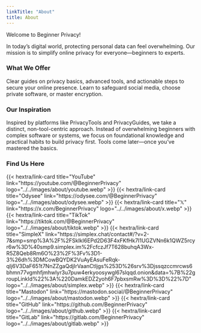 ```yaml
---
linkTitle: "About"
title: About
---
```

Welcome to Beginner Privacy! 

In today’s digital world, protecting personal data can feel overwhelming. Our mission is to simplify online privacy for everyone—beginners to experts.

### What We Offer
Clear guides on privacy basics, advanced tools, and actionable steps to secure your online presence. Learn to safeguard social media, choose private software, or master encryption.

### Our Inspiration
Inspired by platforms like PrivacyTools and PrivacyGuides, we take a distinct, non-tool-centric approach. Instead of overwhelming beginners with complex software or systems, we focus on foundational knowledge and practical habits to build privacy first. Tools come later—once you’ve mastered the basics.

### Find Us Here
<div class="recommendations">
  <div class="grid">
    {{< hextra/link-card title="YouTube" link="https://youtube.com/@BeginnerPrivacy" logo="../../images/about/youtube.webp" >}}
    {{< hextra/link-card title="Odysee" link="https://odysee.com/@BeginnerPrivacy" logo="../../images/about/odysee.webp" >}}
    {{< hextra/link-card title="𝕏" link="https://x.com/BeginnerPrivacy" logo="../../images/about/x.webp" >}}
    {{< hextra/link-card title="TikTok" link="https://tiktok.com/@BeginnerPrivacy" logo="../../images/about/tiktok.webp" >}}
    {{< hextra/link-card title="SimpleX" link="https://simplex.chat/contact#/?v=2-7&smp=smp%3A%2F%2FSkIkI6EPd2D63F4xFKfHk7I1UGZVNn6k1QWZ5rcyr6w%3D%40smp9.simplex.im%2FcfczJf7T628buhqA3Wx-R5Z8Qeb8Rm6O%23%2F%3Fv%3D1-3%26dh%3DMCowBQYDK2VuAyEAsuFeRqk-qIj6V3DaF651t7NnZZgaQdjIrVaanCtIjgs%253D%26srv%3Djssqzccmrcws6bhmn77vgmhfjmhwlyr3u7puw4erkyoosywgl67slqqd.onion&data=%7B%22groupLinkId%22%3A%220DamkEDZ2yoh6F7pbxsmRw%3D%3D%22%7D" logo="../../images/about/simplex.webp" >}}
    {{< hextra/link-card title="Mastodon" link="https://mastodon.social/@BeginnerPrivacy" logo="../../images/about/mastodon.webp" >}}
    {{< hextra/link-card title="GitHub" link="https://github.com/BeginnerPrivacy" logo="../../images/about/github.webp" >}}
    {{< hextra/link-card title="GitLab" link="https://gitlab.com/BeginnerPrivacy" logo="../../images/about/gitlab.webp" >}}
  </div>
</div>